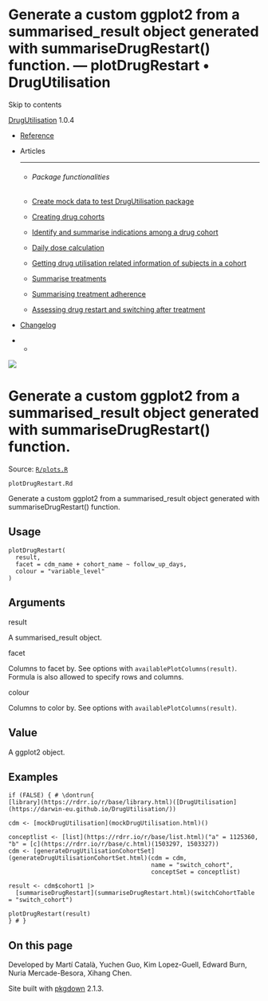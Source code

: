 # Generate a custom ggplot2 from a summarised_result object generated with summariseDrugRestart() function. — plotDrugRestart • DrugUtilisation

Skip to contents

[DrugUtilisation](../index.html) 1.0.4

  * [Reference](../reference/index.html)
  * Articles
    * * * *

    * ###### Package functionalities

    * [Create mock data to test DrugUtilisation package](../articles/mock_data.html)
    * [Creating drug cohorts](../articles/create_cohorts.html)
    * [Identify and summarise indications among a drug cohort](../articles/indication.html)
    * [Daily dose calculation](../articles/daily_dose_calculation.html)
    * [Getting drug utilisation related information of subjects in a cohort](../articles/drug_utilisation.html)
    * [Summarise treatments](../articles/summarise_treatments.html)
    * [Summarising treatment adherence](../articles/treatment_discontinuation.html)
    * [Assessing drug restart and switching after treatment](../articles/drug_restart.html)
  * [Changelog](../news/index.html)


  *   * [](https://github.com/darwin-eu/DrugUtilisation/)



![](../logo.png)

# Generate a custom ggplot2 from a summarised_result object generated with summariseDrugRestart() function.

Source: [`R/plots.R`](https://github.com/darwin-eu/DrugUtilisation/blob/v1.0.4/R/plots.R)

`plotDrugRestart.Rd`

Generate a custom ggplot2 from a summarised_result object generated with summariseDrugRestart() function.

## Usage
    
    
    plotDrugRestart(
      result,
      facet = cdm_name + cohort_name ~ follow_up_days,
      colour = "variable_level"
    )

## Arguments

result
    

A summarised_result object.

facet
    

Columns to facet by. See options with `availablePlotColumns(result)`. Formula is also allowed to specify rows and columns.

colour
    

Columns to color by. See options with `availablePlotColumns(result)`.

## Value

A ggplot2 object.

## Examples
    
    
    if (FALSE) { # \dontrun{
    [library](https://rdrr.io/r/base/library.html)([DrugUtilisation](https://darwin-eu.github.io/DrugUtilisation/))
    
    cdm <- [mockDrugUtilisation](mockDrugUtilisation.html)()
    
    conceptlist <- [list](https://rdrr.io/r/base/list.html)("a" = 1125360, "b" = [c](https://rdrr.io/r/base/c.html)(1503297, 1503327))
    cdm <- [generateDrugUtilisationCohortSet](generateDrugUtilisationCohortSet.html)(cdm = cdm,
                                            name = "switch_cohort",
                                            conceptSet = conceptlist)
    
    result <- cdm$cohort1 |>
      [summariseDrugRestart](summariseDrugRestart.html)(switchCohortTable = "switch_cohort")
    
    plotDrugRestart(result)
    } # }
    
    

## On this page

Developed by Martí Català, Yuchen Guo, Kim Lopez-Guell, Edward Burn, Nuria Mercade-Besora, Xihang Chen.

Site built with [pkgdown](https://pkgdown.r-lib.org/) 2.1.3.
